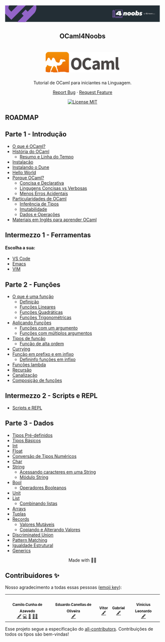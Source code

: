 <p align="center">
  <a href="https://github.com/he4rt/4noobs" target="_blank">
    <img src="./images/header-4noobs.svg">
  </a>
</p>

<h2 align="center">OCaml4Noobs</h2>

<h1 align="center">
  <img src="./images/colour-logo.png" alt="ocaml" width="240">
</h1>

<p align="center">Tutorial de OCaml para iniciantes na Linguagem.</p>

<p align="center">
    <a href="https://github.com/Camilotk/ocaml4noobs/issues">Report Bug</a>
    ·
    <a href="https://github.com/Camilotk/ocaml4noobs/issues">Request Feature</a>
  </p>
</p>

<p align="center">
  <a href="https://opensource.org/licenses/MIT">
    <img src="https://img.shields.io/badge/License-MIT-blue.svg" alt="License MIT">
  </a>
</p>

## ROADMAP

## Parte 1 - Introdução
- [O que é OCaml?](https://github.com/Camilotk/ocaml4noobs/tree/master/1-introducao#o-que-%C3%A9-ocaml)
- [História do OCaml](https://github.com/Camilotk/ocaml4noobs/tree/master/1-introducao#hist%C3%B3ria-do-ocaml)
  - [Resumo e Linha do Tempo](https://github.com/Camilotk/ocaml4noobs/tree/master/1-introducao#resumo-e-linha-do-tempo)
- [Instalação](https://github.com/Camilotk/ocaml4noobs/tree/master/1-introducao#instala%C3%A7%C3%A3o)
- [Instalando o Dune](https://github.com/Camilotk/ocaml4noobs/tree/master/1-introducao#instalando-o-dune)
- [Hello World](https://github.com/Camilotk/ocaml4noobs/tree/master/1-introducao#hello-world)
- [Porque OCaml?](https://github.com/Camilotk/ocaml4noobs/tree/master/1-introducao#porque-ocaml)
	- [Concisa e Declarativa](https://github.com/Camilotk/ocaml4noobs/tree/master/1-introducao#concisa-e-declarativa)
  	- [Lingugens Concisas vs Verbosas](https://github.com/Camilotk/ocaml4noobs/tree/master/1-introducao#lingugens-concisas-vs-verbosas)
	- [Menos Erros Acidentais](https://github.com/Camilotk/ocaml4noobs/tree/master/1-introducao#menos-erros-acidentais)
- [Particularidades de OCaml](https://github.com/Camilotk/ocaml4noobs/tree/master/1-introducao#particularidades-de-ocaml)
	- [Inferência de Tipos](https://github.com/Camilotk/ocaml4noobs/tree/master/1-introducao#infer%C3%AAncia-de-tipos)
	- [Imutabilidade](https://github.com/Camilotk/ocaml4noobs/tree/master/1-introducao#imutabilidade)
	- [Dados e Operações](https://github.com/Camilotk/ocaml4noobs/tree/master/1-introducao#dados-e-opera%C3%A7%C3%B5es)
- [Materiais em Inglês para aprender OCaml](https://github.com/Camilotk/ocaml4noobs/tree/master/1-introducao#materiais-em-ingl%C3%AAs-para-aprender-ocaml)

## Intermezzo 1 -  Ferramentas
#### Escolha a sua:
- [VS Code](https://github.com/Camilotk/ocaml4noobs/blob/master/1I%20-%20ferramentas/vscode.md)
- [Emacs](https://github.com/Camilotk/ocaml4noobs/blob/master/1I%20-%20ferramentas/emacs.md)
- [VIM](https://github.com/Camilotk/ocaml4noobs/blob/master/1I%20-%20ferramentas/vim.md)

## Parte 2 - Funções
- [O que é uma função](https://github.com/Camilotk/ocaml4noobs/tree/master/2-funcoes#o-que-%C3%A9-uma-fun%C3%A7%C3%A3o)
    - [Definição](https://github.com/Camilotk/ocaml4noobs/tree/master/2-funcoes#defini%C3%A7%C3%A3o)
    - [Funções Lineares](https://github.com/Camilotk/ocaml4noobs/tree/master/2-funcoes#fun%C3%A7%C3%B5es-lineares)
    - [Funções Quadráticas](https://github.com/Camilotk/ocaml4noobs/tree/master/2-funcoes#fun%C3%A7%C3%B5es-quadr%C3%A1ticas)
    - [Funções Trigonométricas](https://github.com/Camilotk/ocaml4noobs/tree/master/2-funcoes#fun%C3%A7%C3%B5es-trigonom%C3%A9tricas)
- [Aplicando Funções](https://github.com/Camilotk/ocaml4noobs/tree/master/2-funcoes#aplica%C3%A7%C3%A3o-de-fun%C3%A7%C3%B5es)
    - [Funções com um argumento](https://github.com/Camilotk/ocaml4noobs/tree/master/2-funcoes#fun%C3%A7%C3%B5es-com-um-argumento)
    - [Funções com múltiplos argumentos](https://github.com/Camilotk/ocaml4noobs/tree/master/2-funcoes#fun%C3%A7%C3%B5es-com-m%C3%BAltiplos-argumentos)
- [Tipos de função](https://github.com/Camilotk/ocaml4noobs/tree/master/2-funcoes#tipos-de-fun%C3%A7%C3%A3o)
    - [Função de alta ordem](https://github.com/Camilotk/ocaml4noobs/tree/master/2-funcoes#fun%C3%A7%C3%B5es-de-alta-ordem)
- [Currying](https://github.com/Camilotk/ocaml4noobs/tree/master/2-funcoes#currying)
- [Função em prefixo e em infixo](https://github.com/Camilotk/ocaml4noobs/tree/master/2-funcoes#fun%C3%A7%C3%A3o-em-prefixo-e-em-infixo)
    - [Defininfo funções em infixo](https://github.com/Camilotk/ocaml4noobs/tree/master/2-funcoes#definindo-fun%C3%A7%C3%B5es-em-infixo)
- [Funções lambda](https://github.com/Camilotk/ocaml4noobs/tree/master/2-funcoes#fun%C3%A7%C3%B5es-lambda)
- [Recursão](https://github.com/Camilotk/ocaml4noobs/tree/master/2-funcoes#recurs%C3%A3o)
- [Canalização](https://github.com/Camilotk/ocaml4noobs/tree/master/2-funcoes#piping--canaliza%C3%A7%C3%A3o)
- [Composição de funções](https://github.com/Camilotk/ocaml4noobs/tree/master/2-funcoes#composi%C3%A7%C3%A3o-de-fun%C3%A7%C3%B5es)

## Intermezzo 2 -  Scripts e REPL
- [Scripts e REPL](https://github.com/Camilotk/ocaml4noobs/tree/master/2I%20-%20repl#scripts-e-repl)

## Parte 3 - Dados
- [Tipos Pré-definidos](https://github.com/Camilotk/ocaml4noobs/tree/master/3-dados#tipos-pr%C3%A9-definidos)
 - [Tipos Básicos](https://github.com/Camilotk/ocaml4noobs/tree/master/3-dados#tipos-b%C3%A1sicos)
 - [Int](https://github.com/Camilotk/ocaml4noobs/tree/master/3-dados#int)
 - [Float](https://github.com/Camilotk/ocaml4noobs/tree/master/3-dados#float)
 - [Conversão de Tipos Numéricos](https://github.com/Camilotk/ocaml4noobs/tree/master/3-dados#convers%C3%A3o-de-tipos-num%C3%A9ricos)
 - [Char](https://github.com/Camilotk/ocaml4noobs/tree/master/3-dados#char)
 - [String](https://github.com/Camilotk/ocaml4noobs/tree/master/3-dados#string)
	 - [Acessando caracteres em uma String](https://github.com/Camilotk/ocaml4noobs/tree/master/3-dados#acessando-carateres-em-uma-string)
	 - [Módulo String](https://github.com/Camilotk/ocaml4noobs/tree/master/3-dados#m%C3%B3dulo-string)
 - [Bool](https://github.com/Camilotk/ocaml4noobs/tree/master/3-dados#bool)
 	- [Operadores Booleanos](https://github.com/Camilotk/ocaml4noobs/tree/master/3-dados#operadores-booleanos)
- [Unit](https://github.com/Camilotk/ocaml4noobs/tree/master/3-dados#unit)
- [List](https://github.com/Camilotk/ocaml4noobs/tree/master/3-dados#list)
	- [Combinando listas](https://github.com/Camilotk/ocaml4noobs/tree/master/3-dados#combinando-listas)
- [Arrays](https://github.com/Camilotk/ocaml4noobs/tree/master/3-dados#arrays)
- [Tuplas](https://github.com/Camilotk/ocaml4noobs/tree/master/3-dados#tuplas)
- [Records](https://github.com/Camilotk/ocaml4noobs/tree/master/3-dados#records)
	- [Valores Mutáveis](https://github.com/Camilotk/ocaml4noobs/tree/master/3-dados#valores-mut%C3%A1veis)
	- [Copiando e Alterando Valores](https://github.com/Camilotk/ocaml4noobs/tree/master/3-dados#copiando-e-alterando-valores)
- [Discriminated Union](https://github.com/Camilotk/ocaml4noobs/tree/master/3-dados#discriminated-union)
- [Pattern Matching](https://github.com/Camilotk/ocaml4noobs/tree/master/3-dados#pattern-matching)
- [Igualdade Estrutural](https://github.com/Camilotk/ocaml4noobs/tree/master/3-dados#igualdade-estrutural)
- [Generics](https://github.com/Camilotk/ocaml4noobs/tree/master/3-dados#generics)

<p align="center">Made with 🐫💜</p>

## Contribuidores ✨

Nosso agradecimento a todas essas pessoas ([emoji key](https://allcontributors.org/docs/en/emoji-key)):

<!-- ALL-CONTRIBUTORS-LIST:START - Do not remove or modify this section -->
<!-- prettier-ignore-start -->
<!-- markdownlint-disable -->
<table>
  <tr>
    <td align="center"><a href="https://github.com/Camilotk"><img src="https://avatars.githubusercontent.com/u/30880723?v=4?s=100" width="100px;" alt=""/><br /><sub><b>Camilo Cunha de Azevedo</b></sub></a><br /><a href="#content-Camilotk" title="Content">🖋</a> <a href="https://github.com/Camilotk/OCaml4Noobs/commits?author=Camilotk" title="Code">💻</a> <a href="#maintenance-Camilotk" title="Maintenance">🚧</a> <a href="#mentoring-Camilotk" title="Mentoring">🧑‍🏫</a></td>
    <td align="center"><a href="https://github.com/eduardocanellas"><img src="https://avatars.githubusercontent.com/u/34381457?v=4?s=100" width="100px;" alt=""/><br /><sub><b>Eduardo Canellas de Oliveira</b></sub></a><br /><a href="#content-eduardocanellas" title="Content">🖋</a></td>
    <td align="center"><a href="https://vitorsalmeida.vercel.app/"><img src="https://avatars.githubusercontent.com/u/70543018?v=4?s=100" width="100px;" alt=""/><br /><sub><b>Vitor</b></sub></a><br /><a href="#content-vit0rr" title="Content">🖋</a></td>
    <td align="center"><a href="https://github.com/bihellzin"><img src="https://avatars.githubusercontent.com/u/49006461?v=4?s=100" width="100px;" alt=""/><br /><sub><b>Gabriel</b></sub></a><br /><a href="#content-bihellzin" title="Content">🖋</a></td>
    <td align="center"><a href="https://github.com/vinisioux"><img src="https://avatars.githubusercontent.com/u/36283335?v=4?s=100" width="100px;" alt=""/><br /><sub><b>Vinicius Leonardo</b></sub></a><br /><a href="#content-vinisioux" title="Content">🖋</a></td>
  </tr>
</table>

<!-- markdownlint-restore -->
<!-- prettier-ignore-end -->

<!-- ALL-CONTRIBUTORS-LIST:END -->

Esse projeto segue a especificação do [all-contributors](https://github.com/all-contributors/all-contributors). Contribuições de todos os tipos são bem-vindas!
